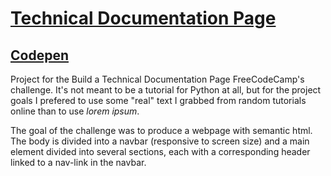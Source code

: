 # [Technical Documentation Page](https://learn.freecodecamp.org/responsive-web-design/responsive-web-design-projects/build-a-technical-documentation-page)

##  [Codepen](https://codepen.io/lezojeda/full/bPmwOY)

 Project for the Build a Technical Documentation Page FreeCodeCamp's challenge. It's not meant to be a tutorial for Python at all, but for the project goals I prefered to use some "real" text I grabbed from random tutorials online than to use <em>lorem ipsum</em>. 
 
 The goal of the challenge was to produce a webpage with semantic html. The body is divided into a navbar (responsive to screen size) and a main element divided into several sections, each with a corresponding header linked to a nav-link in the navbar.
 
